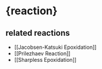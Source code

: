 # {reaction}

## related reactions
- [[Jacobsen-Katsuki Epoxidation]]
- [[Prilezhaev Reaction]]
- [[Sharpless Epoxidation]]